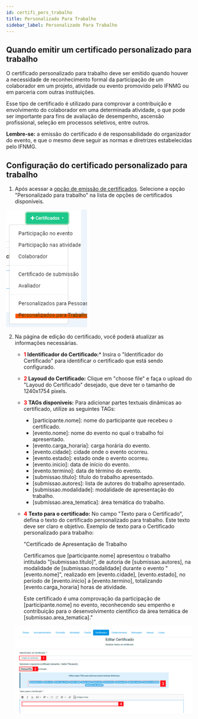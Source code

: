 ```yaml
---
id: certifi_pers_trabalho
title: Personalizado Para Trabalho
sidebar_label: Personalizado Para Trabalho
---
```


## Quando emitir um certificado personalizado para trabalho
O certificado personalizado para trabalho deve ser emitido quando houver a necessidade de reconhecimento formal da participação de um colaborador em um projeto, atividade ou evento promovido pelo IFNMG ou em parceria com outras instituições. 

Esse tipo de certificado é utilizado para comprovar a contribuição e envolvimento do colaborador em uma determinada atividade, o que pode ser importante para fins de avaliação de desempenho, ascensão profissional, seleção em processos seletivos, entre outros. 

**Lembre-se:** a emissão do certificado é de responsabilidade do organizador do evento, e que o mesmo deve seguir as normas e diretrizes estabelecidas pelo IFNMG.


## Configuração do certificado personalizado para trabalho

1. Após acessar a [opção de emissão de certificados](/docs/visao_geral#acessando-opção-de-emissão-de-certificados). Selecione a opção "Personalizado para trabalho" na lista de opções de certificados disponíveis.

![Personalizado Para trabalho](/img/screenshots/persT1.png "Personalizado Para trabalho")

2. Na página de edição do certificado, você poderá atualizar as informações necessárias.
    - **<font color="red">1</font> Identificador do Certificado:*** Insira o "Identificador do Certificado" para identificar o certificado que está sendo configurado.
    - **<font color="red">2</font> Layoud do Certificado:** Clique em "choose file" e faça o upload do "Layoud do Certificado" desejado, que deve ter o tamanho de 1240x1754 pixels.
    - **<font color="red">3</font> TAGs disponiveis:** Para adicionar partes textuais dinâmicas ao certificado, utilize as seguintes TAGs:
        - [participante.nome]: nome do participante que recebeu o certificado.
        - [evento.nome]: nome do evento no qual o trabalho foi apresentado.
        - [evento.carga_horaria]: carga horária do evento.
        - [evento.cidade]: cidade onde o evento ocorreu.
        - [evento.estado]: estado onde o evento ocorreu.
        - [evento.inicio]: data de início do evento.
        - [evento.termino]: data de término do evento.
        - [submissao.titulo]: título do trabalho apresentado.
        - [submissao.autores]: lista de autores do trabalho apresentado.
        - [submissao.modalidade]: modalidade de apresentação do trabalho.
        - [submissao.area_tematica]: área temática do trabalho.
    - **<font color="red">4</font> Texto para o certificado:** No campo "Texto para o Certificado", defina o texto do certificado personalizado para trabalho. Este texto deve ser claro e objetivo.
        Exemplo de texto para o Certificado personalizado para trabalho:
        
        "Certificado de Apresentação de Trabalho

        Certificamos que [participante.nome] apresentou o trabalho intitulado "[submissao.titulo]", de autoria de [submissao.autores], na modalidade de [submissao.modalidade] durante o evento "[evento.nome]", realizado em [evento.cidade], [evento.estado], no período de [evento.inicio] a [evento.termino], totalizando [evento.carga_horaria] horas de atividade.

        Este certificado é uma comprovação da participação de [participante.nome] no evento, reconhecendo seu empenho e contribuição para o desenvolvimento científico da área temática de [submissao.area_tematica]."
    
    ![Preencher Dados Personalizado Para trabalho](/img/screenshots/persT2.png "Preencher Dados Personalizado Para trabalho")